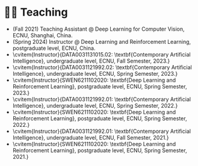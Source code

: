 # 🧑‍🏫 Teaching
- (Fall 2021) Teaching Assistant @ Deep Learning for Computer Vision, ECNU, Shanghai, China.
- (Spring 2024) Instructor @ Deep Learning and Reinforcement Learning, postgraduate level, ECNU, China.
- \cvitem{Instructor}{DATA0031131015.02: \textbf{Contemporary Artificial Intelligence}, undergraduate level, ECNU, Fall Semester, 2023.}
- \cvitem{Instructor}{DATA0031121992.02: \textbf{Contemporary Artificial Intelligence}, undergraduate level, ECNU, Spring Semester, 2023.}
- \cvitem{Instructor}{SWEN6211102020: \textbf{Deep Learning and Reinforcement Learning}, postgraduate level, ECNU, Spring Semester, 2023.}
- \cvitem{Instructor}{DATA0031121992.01: \textbf{Contemporary Artificial Intelligence}, undergraduate level, ECNU, Spring Semester, 2022.}
- \cvitem{Instructor}{SWEN6211102020: \textbf{Deep Learning and Reinforcement Learning}, postgraduate level, ECNU, Spring Semester, 2022.}
- \cvitem{Instructor}{DATA0031121992.01: \textbf{Contemporary Artificial Intelligence}, undergraduate level, ECNU, Fall Semester, 2021.}
- \cvitem{Instructor}{SWEN6211102020: \textbf{Deep Learning and Reinforcement Learning}, postgraduate level, ECNU, Spring Semester, 2021.}